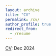 ```yaml
---
layout: archive
title: "CV"
permalink: /cv/
author_profile: true
redirect_from:
  - /resume
---
```


[CV](../files/StanXie_CV.pdf): Dec 2024

